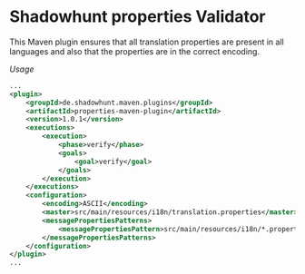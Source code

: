 # Shadowhunt properties Validator

This Maven plugin ensures that all translation properties are present in all
languages and also that the properties are in the correct encoding.

*Usage*

```xml
...
<plugin>
    <groupId>de.shadowhunt.maven.plugins</groupId>
    <artifactId>properties-maven-plugin</artifactId>
    <version>1.0.1</version>
    <executions>
        <execution>
            <phase>verify</phase>
            <goals>
                <goal>verify</goal>
            </goals>
        </execution>
    </executions>
    <configuration>
        <encoding>ASCII</encoding>
        <master>src/main/resources/i18n/translation.properties</master>
        <messagePropertiesPatterns>
            <messagePropertiesPattern>src/main/resources/i18n/*.properties</messagePropertiesPattern>
        </messagePropertiesPatterns>
    </configuration>
</plugin>
...
```
